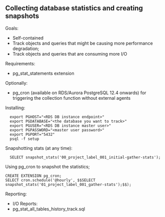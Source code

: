 

Collecting database statistics and creating snapshots
---

Goals: 
  * Self-contained
  * Track objects and queries that might be causing more performance degradation;
  * Track objects and queries that are consuming more I/O

Requirements:
  * pg_stat_statements extension 

Optionally:
  * pg_cron (available on RDS/Aurora PostgreSQL 12.4 onwards) for triggering the collection function without external agents

Installing:
```
  export PGHOST="<RDS DB instance endpoint>"
  export PGDATABASE="<the database you want to track>"
  export PGUSER="<RDS DB instance master user>"
  export PGPASSWORD="<master user password>"
  export PGPORT="5432"
  psql -f setup
```

Snapshotting stats (at any time):
```
  SELECT snapshot_stats('00_project_label_001_initial-gather-stats');
```


Using pg_cron to snapshot the statistics;
```
CREATE EXTENSION pg_cron;
SELECT cron.schedule('@hourly', $$SELECT snapshot_stats('01_project_label_001_gather-stats');$$);
```

Reporting:
   * I/O Reports:
   * pg_stat_all_tables_history_track.sql
